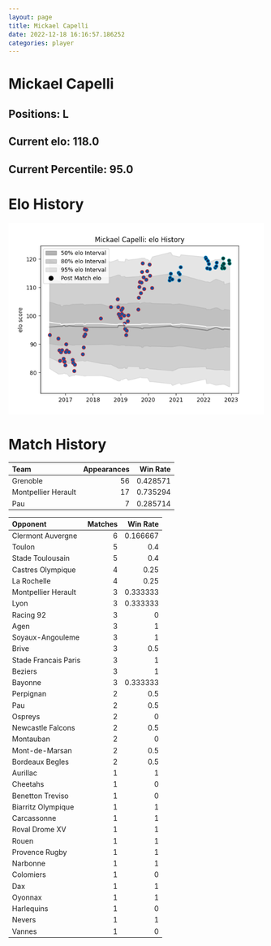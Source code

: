 ```yaml
---  
layout: page  
title: Mickael Capelli  
date: 2022-12-18 16:16:57.186252  
categories: player  
---
```

# Mickael Capelli

## Positions: L

## Current elo: 118.0

## Current Percentile: 95.0

# Elo History


![elo history](history_MickaelCapelli.png)
# Match History


| Team                |   Appearances |   Win Rate |
|:--------------------|--------------:|-----------:|
| Grenoble            |            56 |   0.428571 |
| Montpellier Herault |            17 |   0.735294 |
| Pau                 |             7 |   0.285714 |

| Opponent             |   Matches |   Win Rate |
|:---------------------|----------:|-----------:|
| Clermont Auvergne    |         6 |   0.166667 |
| Toulon               |         5 |   0.4      |
| Stade Toulousain     |         5 |   0.4      |
| Castres Olympique    |         4 |   0.25     |
| La Rochelle          |         4 |   0.25     |
| Montpellier Herault  |         3 |   0.333333 |
| Lyon                 |         3 |   0.333333 |
| Racing 92            |         3 |   0        |
| Agen                 |         3 |   1        |
| Soyaux-Angouleme     |         3 |   1        |
| Brive                |         3 |   0.5      |
| Stade Francais Paris |         3 |   1        |
| Beziers              |         3 |   1        |
| Bayonne              |         3 |   0.333333 |
| Perpignan            |         2 |   0.5      |
| Pau                  |         2 |   0.5      |
| Ospreys              |         2 |   0        |
| Newcastle Falcons    |         2 |   0.5      |
| Montauban            |         2 |   0        |
| Mont-de-Marsan       |         2 |   0.5      |
| Bordeaux Begles      |         2 |   0.5      |
| Aurillac             |         1 |   1        |
| Cheetahs             |         1 |   0        |
| Benetton Treviso     |         1 |   0        |
| Biarritz Olympique   |         1 |   1        |
| Carcassonne          |         1 |   1        |
| Roval Drome XV       |         1 |   1        |
| Rouen                |         1 |   1        |
| Provence Rugby       |         1 |   1        |
| Narbonne             |         1 |   1        |
| Colomiers            |         1 |   0        |
| Dax                  |         1 |   1        |
| Oyonnax              |         1 |   1        |
| Harlequins           |         1 |   0        |
| Nevers               |         1 |   1        |
| Vannes               |         1 |   0        |